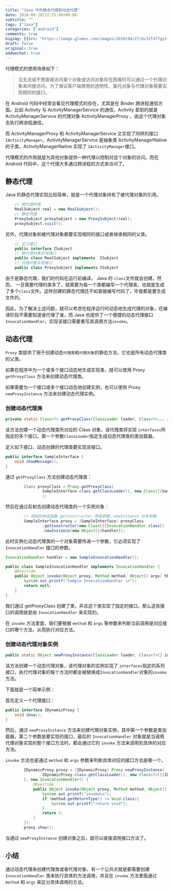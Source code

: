 ```yaml
---
title: "Java 中的静态代理和动态代理"
date: 2018-08-28T22:55:49+08:00
subtitle: ""
tags: ["Java"]
categories: ["android"]
comments: true
bigimg: [{src: "https://image.glumes.com/images/2019/04/27/bc32fd77gy1fupt6jwqigj20zk0nedl0.jpg", desc: ""}]
draft: false
original: true
addwechat: true
---
```

代理模式的使用场景如下：

> 当无法或不想直接访问某个对象或访问对象存在困难时可以通过一个代理对象来间接访问，为了保证客户端使用的透明性，委托对象与代理对象需要实现相同的接口。


<!--more-->

在 Android 代码中经常会看见代理模式的存在，尤其是在 Binder 跨进程通信方面。比如 Activity 与 ActivityManagerService 的通信，Activity 拿到的就是 ActivityManagerService 的代理对象 ActivityManagerProxy ，由这个代理对象去执行跨进程通信。

而 ActivityManagerProxy 和 ActivityManagerService 又实现了同样的接口 `IActivityManager`。ActivityManagerService 是抽象类 ActivityManagerNative 的子类，ActivityManagerNative 实现了 `IActivityManager`接口。

代理模式的作用就是为其他对象提供一种代理以控制对这个对象的访问。而在 Android 代码中，这个代理大多通过跨进程的方式来访问了。

## 静态代理

Java 的静态代理实现比较简单，就是一个代理对象持有了被代理对象的引用。

```java
	// 被代理的类
    RealSubject real = new RealSubject();
    // 静态代理
    ProxySubject proxySubject = new ProxySubject(real);
    proxySubject.visit();
```

另外，代理对象和被代理对象都要实现相同的接口或者继承相同的父类。

```java
	// 定义接口
	public interface ISubject 
	// 被代理对象实现接口
	public class RealSubject implements  ISubject
	// 代理对象实现接口
	public class ProxySubject implements ISubject
```

由于是静态代理，我们的代码在运行前编译， Java 的 `class`文件就会创建，然而， 一旦需要代理的类多了，就需要为每一个类都编写一个代理类，也就是生成了多个`class`文件。这样创建的静态代理还不如直接编写代码了，毕竟都是要生成文件的。

因此，为了解决上述问题，就可以考虑在程序运行时动态地生成代理的对象，在编译阶段不需要知道谁代理了谁，而 Java 也提供了一个便捷的动态代理接口 `InvocationHandler`，实现该接口需要重写其调用方法`invoke`。

## 动态代理

`Proxy` 类提供了用于创建动态`代理类`和`代理对象`的静态方法，它也是所有动态代理类的父类。

如果在程序中为一个或多个接口动态地生成实现类，就可以使用 Proxy  `getProxyClass` 方法来创建动态代理类。

如果需要为一个接口或多个接口动态地创建实例，也可以使用 Proxy `newProxyInstance` 方法来创建动态代理实例。

### 创建动态代理类

```java
private static Class<?> getProxyClass(ClassLoader loader, Class<?>... interfaces)
```

该方法创建一个动态代理类所对应的 Class 对象，该代理类将实现 `interfaces`所指定的多个接口，第一个参数`ClassLoader`指定生成动态代理类的类加载器。

定义如下接口，动态创建的代理类要实现该接口。

```java
public interface SampleInterface {
    void showMessage();
}
```

通过 `getProxyClass` 方法创建动态代理类：

```java
        Class proxyClass = Proxy.getProxyClass(
                SampleInterface.class.getClassLoader(), new Class[]{SampleInterface.class}
                );
```

然后在通过反射去创建动态代理类的一个实例对象：

```java
		// 得到的构造函数 getConstructor 带有参数，newInstance 也有参数
        SampleInterface proxy = (SampleInterface) proxyClass
                .getConstructor(new Class[]{InvocationHandler.class})
                .newInstance(new Object[]{handler});
```

此时实例化动态代理类的一个对象需要传递一个参数，它必须实现了 `InvocationHandler` 接口的参数。

```java
InvocationHandler handler = new SampleInvocationHandler();

public class SampleInvocationHandler implements InvocationHandler {
    @Override
    public Object invoke(Object proxy, Method method, Object[] args) throws Throwable {
        System.out.printf("Sample InvocationHandler \n");
        return null;
    }
}
```

我们通过 getProxyClass 创建了类，并且这个类实现了指定的接口，那么这些接口的调用就是由 `InvocationHandler` 来实现的。

在 `invoke` 方法里面，我们要根据 `method` 和 `args` 等参数来判断当前调用是对应接口的哪个方法，从而执行对应方法。

### 创建动态代理对象实例

```java
public static Object newProxyInstance(ClassLoader loader, Class<?>[] interfaces, InvocationHandler h)
```

该方法创建一个动态代理对象，该代理对象的实例实现了 `interfaces`指定的系列接口，执行代理对象的每个方法时都会被替换成`InvocationHandler`对象的`invoke`方法。

下面就是一个简单示例：

首先定义一个代理接口：
```java
public interface IDynamicProxy {
    void show();
}
```

然后，通过 `newProxyInstance` 方法来创建代理对象实例，其中第一个参数是类加载器，第二个参数是要实现的接口，最后的 `InvocationHandler` 对象就是当调用代理对象实现的那个接口方法时，都会通过它的 `invoke` 方法来调用到具体的对应方法。

`invoke` 方法也是通过 `method` 和 `args` 参数来判断具体对应的接口方法是哪一个。


```java
        IDynamicProxy proxy = (IDynamicProxy) Proxy.newProxyInstance(
                IDynamicProxy.class.getClassLoader(), new Class<?>[]{IDynamicProxy.class
        }, new InvocationHandler() {
            @Override
            public Object invoke(Object proxy, Method method, Object[] args) throws Throwable {
                System.out.printf("invoke\n");
                if (method.getReturnType() != Void.class){
                    System.out.printf("return void");
                }
                return 1;
            }
        });
        proxy.show();
```

当通过 `newProxyInstance` 创建对象之后，就可以直接调用接口方法了。


## 小结

通过动态代理来创建代理类或者代理对象，有一个公共点就是都需要创建 `InvocationHandler` 类来执行具体的方法调用，并且在 `invoke` 方法里面通过 `method` 和 `args` 来区分具体调用的方法。

 
